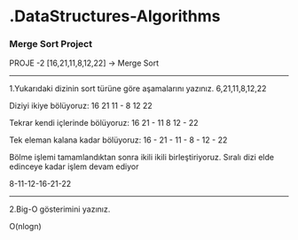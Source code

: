 # .DataStructures-Algorithms

### Merge Sort Project

PROJE -2 
[16,21,11,8,12,22] -> Merge Sort

---
1.Yukarıdaki dizinin sort türüne göre aşamalarını yazınız.
6,21,11,8,12,22

Diziyi ikiye bölüyoruz: 
16 21 11  -  8 12 22

Tekrar kendi içlerinde bölüyoruz:
16 21 - 11    8 12 - 22 

Tek eleman kalana kadar bölüyoruz: 
16 - 21 - 11 - 8 - 12 - 22

Bölme işlemi tamamlandıktan sonra ikili ikili birleştiriyoruz. Sıralı dizi elde edinceye kadar işlem devam ediyor

8-11-12-16-21-22

---

2.Big-O gösterimini yazınız.

O(nlogn)
